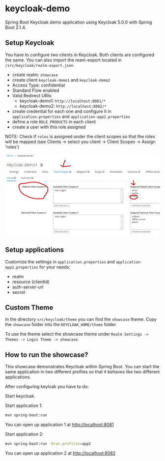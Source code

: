 # keycloak-demo
Spring Boot Keycloak demo application using Keycloak 5.0.0 with Spring Boot 2.1.4.

## Setup Keycloak

You have to configure two clients in Keycloak. Both clients are configured the same. You can also import the ream-export
located in `/src/keycloak/realm-export.json`.

- create realm: `showcase`
- create client `keycloak-demo1` and `keycloak-demo2`
- Access Type: confidential
- Standard Flow enabled
- Valid Redirect URIs:
  - keycloak-demo1: `http://localhost:8081/*`
  - keycloak-demo2: `http://localhost:8082/*`  
- create credential for each one and configure it in `application.properties` and `application-app2.properties`
- define a role `ROLE_PRODUCTS` in each client
- create a user with this role assigned

NOTE: Check if `roles` is assigned under the client scopes so that the roles will
  be mapped (see Clients -> select you client -> Client Scopes -> Assign 'roles')

![Assign Roles](src/docs/screenshot/assign_roles.jpg?raw=true "Assign Roles")

## Setup applications

Customize the settings in `application.properties` and `application-app2.properties` for your needs:

- realm
- resource (clientId)
- auth-server-url
- secret

## Custom Theme

In the directory `src/keycloak/theme` you can find the `showcase` theme. Copy the `showcase` folder into 
the `KEYCLOAK_HOME/theme` folder.

To use the theme select the showcase theme under `Realm Settings -> Themes -> Login Theme -> showcase`.

## How to run the showcase?

This showcase demonstrates Keycloak within Spring Boot. You can start the same application in two different
profiles so that it behaves like two different applications.

After configuring keyloak you have to do:

Start keycloak.

Start application 1: 
```bash
mvn spring-boot:run
```
You can open up application 1 at [http://localhost:8081](http://localhost:8081)

Start application 2:
```bash
mvn spring-boot:run -Drun.profiles=app2
```
You can open up application 2 at [http://localhost:8082](http://localhost:8081)

